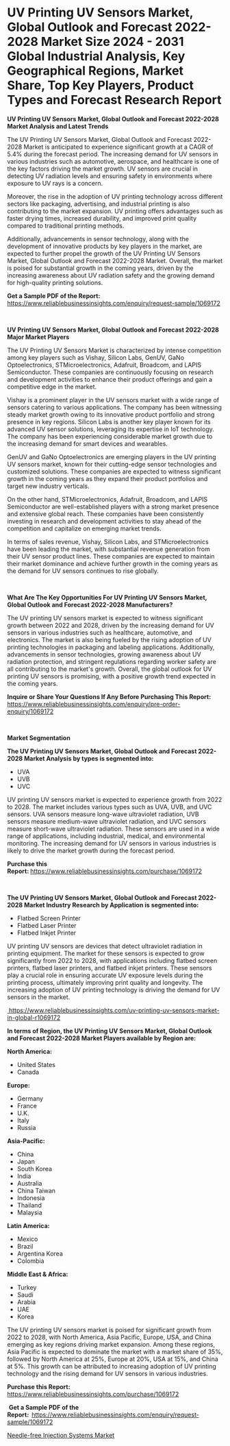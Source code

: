 <p><h1>UV Printing UV Sensors Market, Global Outlook and Forecast 2022-2028 Market Size 2024 - 2031 Global Industrial Analysis, Key Geographical Regions, Market Share, Top Key Players, Product Types and Forecast Research Report</h1></p><p><strong>UV Printing UV Sensors Market, Global Outlook and Forecast 2022-2028 Market Analysis and Latest Trends</strong></p>
<p><p>The UV Printing UV Sensors Market, Global Outlook and Forecast 2022-2028 Market is anticipated to experience significant growth at a CAGR of 5.4% during the forecast period. The increasing demand for UV sensors in various industries such as automotive, aerospace, and healthcare is one of the key factors driving the market growth. UV sensors are crucial in detecting UV radiation levels and ensuring safety in environments where exposure to UV rays is a concern.</p><p>Moreover, the rise in the adoption of UV printing technology across different sectors like packaging, advertising, and industrial printing is also contributing to the market expansion. UV printing offers advantages such as faster drying times, increased durability, and improved print quality compared to traditional printing methods.</p><p>Additionally, advancements in sensor technology, along with the development of innovative products by key players in the market, are expected to further propel the growth of the UV Printing UV Sensors Market, Global Outlook and Forecast 2022-2028 Market. Overall, the market is poised for substantial growth in the coming years, driven by the increasing awareness about UV radiation safety and the growing demand for high-quality printing solutions.</p></p>
<p><strong>Get a Sample PDF of the Report:&nbsp;</strong> <a href="https://www.reliablebusinessinsights.com/enquiry/request-sample/1069172">https://www.reliablebusinessinsights.com/enquiry/request-sample/1069172</a></p>
<p>&nbsp;</p>
<p><strong>UV Printing UV Sensors Market, Global Outlook and Forecast 2022-2028 Major Market Players</strong></p>
<p><p>The UV Printing UV Sensors Market is characterized by intense competition among key players such as Vishay, Silicon Labs, GenUV, GaNo Optoelectronics, STMicroelectronics, Adafruit, Broadcom, and LAPIS Semiconductor. These companies are continuously focusing on research and development activities to enhance their product offerings and gain a competitive edge in the market.</p><p>Vishay is a prominent player in the UV sensors market with a wide range of sensors catering to various applications. The company has been witnessing steady market growth owing to its innovative product portfolio and strong presence in key regions. Silicon Labs is another key player known for its advanced UV sensor solutions, leveraging its expertise in IoT technology. The company has been experiencing considerable market growth due to the increasing demand for smart devices and wearables.</p><p>GenUV and GaNo Optoelectronics are emerging players in the UV printing UV sensors market, known for their cutting-edge sensor technologies and customized solutions. These companies are expected to witness significant growth in the coming years as they expand their product portfolios and target new industry verticals.</p><p>On the other hand, STMicroelectronics, Adafruit, Broadcom, and LAPIS Semiconductor are well-established players with a strong market presence and extensive global reach. These companies have been consistently investing in research and development activities to stay ahead of the competition and capitalize on emerging market trends.</p><p>In terms of sales revenue, Vishay, Silicon Labs, and STMicroelectronics have been leading the market, with substantial revenue generation from their UV sensor product lines. These companies are expected to maintain their market dominance and achieve further growth in the coming years as the demand for UV sensors continues to rise globally.</p></p>
<p>&nbsp;</p>
<p><strong>What Are The Key Opportunities For UV Printing UV Sensors Market, Global Outlook and Forecast 2022-2028 Manufacturers?</strong></p>
<p><p>The UV printing UV sensors market is expected to witness significant growth between 2022 and 2028, driven by the increasing demand for UV sensors in various industries such as healthcare, automotive, and electronics. The market is also being fueled by the rising adoption of UV printing technologies in packaging and labeling applications. Additionally, advancements in sensor technologies, growing awareness about UV radiation protection, and stringent regulations regarding worker safety are all contributing to the market's growth. Overall, the global outlook for UV printing UV sensors is promising, with a positive growth trend expected in the coming years.</p></p>
<p><strong>Inquire or Share Your Questions If Any Before Purchasing This Report:</strong> <a href="https://www.reliablebusinessinsights.com/enquiry/pre-order-enquiry/1069172">https://www.reliablebusinessinsights.com/enquiry/pre-order-enquiry/1069172</a></p>
<p>&nbsp;</p>
<p><strong>Market Segmentation</strong></p>
<p><strong>The UV Printing UV Sensors Market, Global Outlook and Forecast 2022-2028 Market Analysis by types is segmented into:</strong></p>
<p><ul><li>UVA</li><li>UVB</li><li>UVC</li></ul></p>
<p><p>UV printing UV sensors market is expected to experience growth from 2022 to 2028. The market includes various types such as UVA, UVB, and UVC sensors. UVA sensors measure long-wave ultraviolet radiation, UVB sensors measure medium-wave ultraviolet radiation, and UVC sensors measure short-wave ultraviolet radiation. These sensors are used in a wide range of applications, including industrial, medical, and environmental monitoring. The increasing demand for UV sensors in various industries is likely to drive the market growth during the forecast period.</p></p>
<p><strong>Purchase this Report:&nbsp;</strong><a href="https://www.reliablebusinessinsights.com/purchase/1069172">https://www.reliablebusinessinsights.com/purchase/1069172</a></p>
<p>&nbsp;</p>
<p><strong>The UV Printing UV Sensors Market, Global Outlook and Forecast 2022-2028 Market Industry Research by Application is segmented into:</strong></p>
<p><ul><li>Flatbed Screen Printer</li><li>Flatbed Laser Printer</li><li>Flatbed Inkjet Printer</li></ul></p>
<p><p>UV printing UV sensors are devices that detect ultraviolet radiation in printing equipment. The market for these sensors is expected to grow significantly from 2022 to 2028, with applications including flatbed screen printers, flatbed laser printers, and flatbed inkjet printers. These sensors play a crucial role in ensuring accurate UV exposure levels during the printing process, ultimately improving print quality and longevity. The increasing adoption of UV printing technology is driving the demand for UV sensors in the market.</p></p>
<p><a href="https://www.reliablebusinessinsights.com/uv-printing-uv-sensors-market-in-global-r1069172">&nbsp;https://www.reliablebusinessinsights.com/uv-printing-uv-sensors-market-in-global-r1069172</a></p>
<p><strong>In terms of Region, the UV Printing UV Sensors Market, Global Outlook and Forecast 2022-2028 Market Players available by Region are:</strong></p>
<p>
    <p> <strong> North America: </strong>
        <ul>
            <li>United States</li>
            <li>Canada</li>
        </ul>
        </p> 
    <p> <strong> Europe: </strong>
        <ul>
            <li>Germany</li>
            <li>France</li>
            <li>U.K.</li>
            <li>Italy</li>
            <li>Russia</li>
        </ul>
        </p> 
    <p> <strong> Asia-Pacific: </strong>
        <ul>
            <li>China</li>
            <li>Japan</li>
            <li>South Korea</li>
            <li>India</li>
            <li>Australia</li>
            <li>China Taiwan</li>
            <li>Indonesia</li>
            <li>Thailand</li>
            <li>Malaysia</li>
        </ul>
        </p> 
    <p> <strong> Latin America: </strong>
        <ul>
            <li>Mexico</li>
            <li>Brazil</li>
            <li>Argentina Korea</li>
            <li>Colombia</li>
        </ul>
        </p> 
    <p> <strong> Middle East & Africa: </strong>
        <ul>
            <li>Turkey</li>
            <li>Saudi</li>
            <li>Arabia</li>
            <li>UAE</li>
            <li>Korea</li>
        </ul>
    </p>
    </p>
<p><p>The UV printing UV sensors market is poised for significant growth from 2022 to 2028, with North America, Asia Pacific, Europe, USA, and China emerging as key regions driving market expansion. Among these regions, Asia Pacific is expected to dominate the market with a market share of 35%, followed by North America at 25%, Europe at 20%, USA at 15%, and China at 5%. This growth can be attributed to increasing adoption of UV printing technology and the rising demand for UV sensors in various industries.</p></p>
<p><strong>Purchase this Report: </strong><a href="https://www.reliablebusinessinsights.com/purchase/1069172">https://www.reliablebusinessinsights.com/purchase/1069172</a></p>
<p>&nbsp;<strong>Get a Sample PDF of the Report:&nbsp;&nbsp;</strong><a href="https://www.reliablebusinessinsights.com/enquiry/request-sample/1069172">https://www.reliablebusinessinsights.com/enquiry/request-sample/1069172</a></p>
<p><strong></strong></p>
<p><p><a href="https://github.com/josephpullman6599/Market-Research-Report-List-1/blob/main/needle-free-injection-systems-market.md">Needle-free Injection Systems Market</a></p></p>